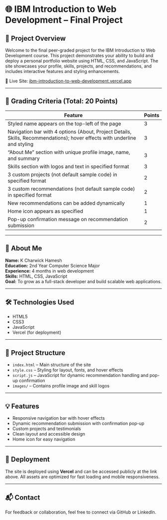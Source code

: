 # 🌐 IBM Introduction to Web Development – Final Project

## 👋 Project Overview
Welcome to the final peer-graded project for the IBM Introduction to Web Development course. This project demonstrates your ability to build and deploy a personal portfolio website using HTML, CSS, and JavaScript. The site showcases your profile, skills, projects, and recommendations, and includes interactive features and styling enhancements.

🔗 Live Site: [ibm-introduction-to-web-development.vercel.app](https://ibm-introduction-to-web-development.vercel.app/)

---

## 🎯 Grading Criteria (Total: 20 Points)

| Feature                                                                 | Points |
|------------------------------------------------------------------------|--------|
| Styled name appears on the top-left of the page                        | 3      |
| Navigation bar with 4 options (About, Project Details, Skills, Recommendations); hover effects with underline and styling | 3      |
| “About Me” section with unique profile image, name, and summary        | 3      |
| Skills section with logos and text in specified format                 | 3      |
| 3 custom projects (not default sample code) in specified format        | 2      |
| 3 custom recommendations (not default sample code) in specified format | 2      |
| New recommendations can be added dynamically                          | 1      |
| Home icon appears as specified                                         | 1      |
| Pop-up confirmation message on recommendation submission               | 2      |

---

## 👤 About Me
**Name:** K Charwick Hamesh  
**Education:** 2nd Year Computer Science Major  
**Experience:** 4 months in web development  
**Skills:** HTML, CSS, JavaScript  
**Goal:** To grow as a full-stack developer and build scalable web applications.

---

## 🛠️ Technologies Used
- HTML5  
- CSS3  
- JavaScript  
- Vercel (for deployment)

---

## 📂 Project Structure
- `index.html` – Main structure of the site  
- `style.css` – Styling for layout, fonts, and hover effects  
- `script.js` – JavaScript for dynamic recommendation handling and pop-up confirmation  
- `images/` – Contains profile image and skill logos

---

## 💡 Features
- Responsive navigation bar with hover effects  
- Dynamic recommendation submission with confirmation pop-up  
- Custom projects and testimonials  
- Clean layout and accessible design  
- Home icon for easy navigation

---

## 🚀 Deployment
The site is deployed using **Vercel** and can be accessed publicly at the link above. All assets are optimized for fast loading and mobile responsiveness.

---

## 📬 Contact
For feedback or collaboration, feel free to connect via GitHub or LinkedIn.
